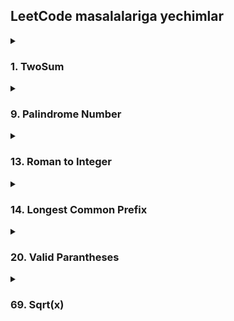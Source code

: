 ## LeetCode masalalariga yechimlar

<details>
  <summary><H3>1. TwoSum</H3></summary>
  https://github.com/wahid-d/leetcode/blob/91bf8801114a8dc633ac7145c00cf5fd3fce6420/TwoSum.cs#L1-L21
</details>

<details>
  <summary><H3>9. Palindrome Number</H3></summary>
  https://github.com/wahid-d/leetcode/blob/1b64384c4de103b383149d495b83fd85568b8ca9/PalindromeNumber.cs#L4-L25
</details>

<details>
  <summary><H3>13. Roman to Integer</H3></summary>
  https://github.com/wahid-d/leetcode/blob/1b64384c4de103b383149d495b83fd85568b8ca9/RomanToInteger.cs#L4-L34
</details>

<details>
  <summary><H3>14. Longest Common Prefix</H3></summary>
  https://github.com/wahid-d/leetcode/blob/1b64384c4de103b383149d495b83fd85568b8ca9/LongestCommonPrefix.cs#L7-L37
</details>

<details>
  <summary><H3>20. Valid Parantheses</H3></summary>
  https://github.com/wahid-d/leetcode/blob/1b64384c4de103b383149d495b83fd85568b8ca9/ValidParenthesis.cs#L1-L26
</details>

<details>
  <summary><H3>69. Sqrt(x)</H3></summary>
  https://github.com/wahid-d/leetcode/blob/40e60ae3e4f5735b937eec0be9bc77b27e2c043e/SquareRoot.cs#L1-L19
</details>
